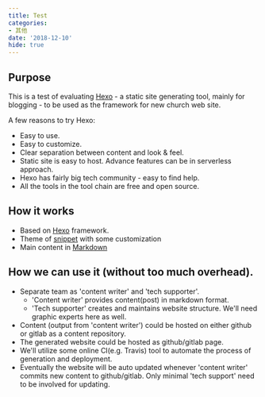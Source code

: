 ```yaml
---
title: Test
categories:
- 其他
date: '2018-12-10'
hide: true
---
```

## Purpose
This is a test of evaluating [Hexo](https://hexo.io/) - a static site generating tool, mainly for blogging - to be used as the framework for new church web site.

A few reasons to try Hexo:
* Easy to use.
* Easy to customize.
* Clear separation between content and look & feel.
* Static site is easy to host. Advance features can be in serverless approach.
* Hexo has fairly big tech community - easy to find help.
* All the tools in the tool chain are free and open source.


## How it works
* Based on [Hexo](https://hexo.io/) framework.
* Theme of [snippet](https://github.com/shenliyang/hexo-theme-snippet) with some customization
* Main content in [Markdown](https://en.wikipedia.org/wiki/Markdown)

## How we can use it (without too much overhead).
* Separate team as 'content writer' and 'tech supporter'.
   * 'Content writer' provides content(post) in markdown format.
   * 'Tech supporter' creates and maintains website structure. We'll need graphic experts here as well.
* Content (output from 'content writer') could be hosted on either github or gitlab as a content repository.
* The generated website could be hosted as github/gitlab page.
* We'll utilize some online CI(e.g. Travis) tool to automate the process of generation and deployment. 
* Eventually the website will be auto updated whenever 'content writer' commits new content to github/gitlab. Only minimal 'tech support' need to be involved for updating.
   